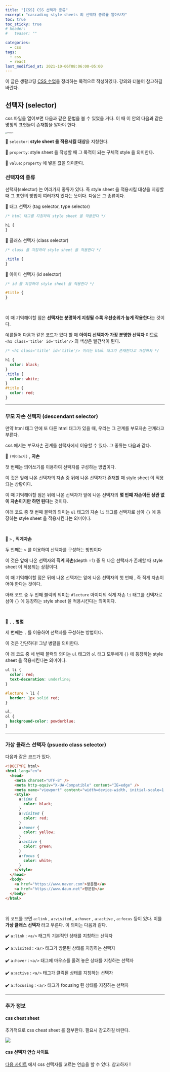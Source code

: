 ```yaml
---
title: "[CSS] CSS 선택자 종류"
excerpt: "cascading style sheets 의 선택자 종류를 알아보자"
toc: true
toc_sticky: true
# header:
#   teaser: ""

categories:
  - css
tags:
  - css
  - react
last_modified_at: 2021-10-06T08:06:00-05:00
---
```


이 글은 생활코딩 [CSS 수업](https://opentutorials.org/course/2418/13339)을 정리하는 목적으로 작성하였다. 강의와 더불어 참고하길 바란다.

## 선택자 (selector)

css 파일을 열어보면 다음과 같은 문법을 볼 수 있었을 거다. 이 때 이 안의 다음과 같은 명칭의 표현들이 존재함을 알아야 한다.

<img src="https://user-images.githubusercontent.com/56385667/136027915-fa6172a4-fbac-4900-947e-785661eff634.png" alt="2z4a3yh4" style="zoom:30%;" />

🎯 `selector`: **style sheet 을 적용시킬 대상**을 지칭한다.

🎯 `property`: style sheet 을 작성할 때 그 목적이 되는 구체적 style 을 의미한다.

🎯 `value`: `property` 에 넣을 값을 의미한다.

### 선택자의 종류

선택자(selector) 는 여러가지 종류가 있다. 즉 style sheet 을 적용시킬 대상을 지칭할 때 그 표현의 방법이 여러가지 있다는 뜻이다. 다음은 그 종류이다.

🎯 태그 선택자 (tag selector, type selector)

```css
/* html 태그를 지칭하여 style sheet 을 적용한다 */

h1 {
}
```

🎯 클래스 선택자 (class selector)

```css
/* class 를 지칭하여 style sheet 을 적용한다 */

.title {
}
```

🎯 아이디 선택자 (id selector)

```css
/* id 를 지칭하여 style sheet 을 적용한다 */

#title {
}
```

<br/>

이 때 기억해야할 점은 **선택자는 분명하게 지칭될 수록 우선순위가 높게 작용한다**는 것이다.

예를들어 다음과 같은 코드가 있다 할 때 **아이디 선택자가 가장 분명한 선택자** 이므로 `<h1 class='title' id='title'/>` 의 색상은 빨간색이 된다.

```css
/* <h1 class='title' id='title'/> 이라는 html 태그가 존재한다고 가정하자 */

h1 {
  color: black;
}
.title {
  color: white;
}
#title {
  color: red;
}
```

---

### 부모 자손 선택자 (descendant selector)

만약 html 태그 안에 또 다른 html 태그가 있을 때, 우리는 그 관계를 부모자손 관계라고 부른다.

css 에서는 부모자손 관계를 선택자에서 이용할 수 있다. 그 종류는 다음과 같다.

🎯 `(띄어쓰기)` , **자손**

첫 번째는 띄어쓰기를 이용하여 선택자를 구성하는 방법이다.

이 것은 앞에 나온 선택자의 자손 중 뒤에 나온 선택자가 존재할 때 style sheet 이 적용되는 상황이다.

이 때 기억해야할 점은 뒤에 나온 선택자가 앞에 나온 선택자의 **몇 번째 자손이든 상관 없이 자손이기만 하면 된다**는 것이다.

아래 코드 중 첫 번째 블럭의 의미는 `ul` 태그의 자손 `li` 태그를 선택자로 삼아 `{}` 에 등장하는 style sheet 을 적용시킨다는 의미이다.

<br/>

🎯 `>` , **직계자손**

두 번째는 `>` 를 이용하여 선택자를 구성하는 방법이다

이 것은 앞에 나온 선택자의 **직계 자손**(depth =1) 중 뒤 나온 선택자가 존재할 때 style sheet 이 적용되는 상황이다.

이 때 기억해야할 점은 뒤에 나온 선택자는 앞에 나온 선택자의 첫 번째 , 즉 직계 자손이어야 한다는 것이다.

아래 코드 중 두 번째 블럭의 의미는 `#lecture` 아이디의 직계 자손 `li` 태그를 선택자로 삼아 `{}` 에 등장하는 style sheet 을 적용시킨다는 의미이다.

<br/>

🎯 `,` , **병렬**

세 번째는 `,` 를 이용하여 선택자를 구성하는 방법이다.

이 것은 간단하다! 그냥 병렬을 의미한다.

아 래 코드 중 세 번째 블럭의 의미는 `ul` 태그와 `ol` 태그 모두에게 `{}` 에 등장하는 style sheet 을 적용시킨다는 의미이다.

```css
ul li {
  color: red;
  text-decoration: underline;
}

#lecture > li {
  border: 1px solid red;
}

ul,
ol {
  background-color: powderblue;
}
```

---

### 가상 클래스 선택자 (psuedo class selector)

다음과 같은 코드가 있다.

```html
<!DOCTYPE html>
<html lang="en">
  <head>
    <meta charset="UTF-8" />
    <meta http-equiv="X-UA-Compatible" content="IE=edge" />
    <meta name="viewport" content="width=device-width, initial-scale=1.0" />
    <style>
      a:link {
        color: black;
      }
      a:visited {
        color: red;
      }
      a:hover {
        color: yellow;
      }
      a:active {
        color: green;
      }
      a:focus {
        color: white;
      }
    </style>
  </head>
  <body>
    <a href="https://www.naver.com">방문함</a>
    <a href="https://www.daum.net">방문함</a>
  </body>
</html>
```

<br/>

위 코드를 보면 `a:link` , `a:visited` , `a:hover` , `a:active` , `a:focus` 등이 있다. 이를 **가상 클래스 선택자** 라고 부른다. 이 의미는 다음과 같다.

✔️ `a:link` : `<a/>` 태그의 기본적인 상태를 지칭하는 선택자

✔️ `a:visited` : `<a/>` 태그가 방문된 상태를 지칭하는 선택자

✔️ `a:hover` : `<a/>` 태그에 마우스를 올려 놓은 상태를 지칭하는 선택자

✔️ `a:active` : `<a/>` 태그가 클릭된 상태를 지칭하는 선택자

✔️ `a:focusing` : `<a/>` 태그가 focusing 된 상태를 지칭하는 선택자

---

### 추가 정보

#### css cheat sheet

추가적으로 css cheat sheet 를 첨부한다. 필요시 참고하길 바란다.

<img src="https://user-images.githubusercontent.com/56385667/136037767-805bee59-95af-427a-bddc-cd80867694b4.png" />

#### css 선택자 연습 사이트

[다음 사이트](https://flukeout.github.io/) 에서 css 선택자를 고르는 연습을 할 수 있다. 참고하자 !
